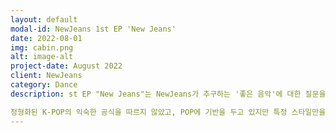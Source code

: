 ```yaml
---
layout: default
modal-id: NewJeans 1st EP 'New Jeans'
date: 2022-08-01
img: cabin.png
alt: image-alt
project-date: August 2022
client: NewJeans
category: Dance
description: st EP "New Jeans"는 NewJeans가 추구하는 '좋은 음악'에 대한 질문을 던진다. 

정형화된 K-POP의 익숙한 공식을 따르지 않았고, POP에 기반을 두고 있지만 특정 스타일만을 고수하지 않았다. 어디서든 편하게 들을 수 있는 세련된 이지리스닝 팝을 추구하는 동시에 과장 없는 자연스러운 사운드 엔지니어링으로 NewJeans 멤버들 본연의 목소리를 살리는 프로듀싱을 진행했다. 
---
```

